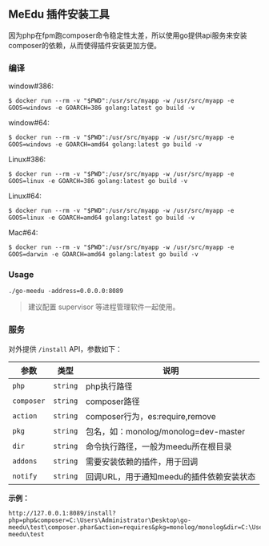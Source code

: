 
## MeEdu 插件安装工具

因为php在fpm跑composer命令稳定性太差，所以使用go提供api服务来安装composer的依赖，从而使得插件安装更加方便。

### 编译

window#386:  

```
$ docker run --rm -v "$PWD":/usr/src/myapp -w /usr/src/myapp -e GOOS=windows -e GOARCH=386 golang:latest go build -v
```

window#64:  

```
$ docker run --rm -v "$PWD":/usr/src/myapp -w /usr/src/myapp -e GOOS=windows -e GOARCH=amd64 golang:latest go build -v
```

Linux#386:  

```
$ docker run --rm -v "$PWD":/usr/src/myapp -w /usr/src/myapp -e GOOS=linux -e GOARCH=386 golang:latest go build -v
```

Linux#64:  

```
$ docker run --rm -v "$PWD":/usr/src/myapp -w /usr/src/myapp -e GOOS=linux -e GOARCH=amd64 golang:latest go build -v
```

Mac#64:  

```
$ docker run --rm -v "$PWD":/usr/src/myapp -w /usr/src/myapp -e GOOS=darwin -e GOARCH=amd64 golang:latest go build -v
```

### Usage

```
./go-meedu -address=0.0.0.0:8089
```

> 建议配置 supervisor 等进程管理软件一起使用。

### 服务

对外提供 `/install` API，参数如下：

| 参数 | 类型 | 说明 |
| --- | --- | --- |
| `php` | `string` | php执行路径 | 
| `composer` | `string` | composer路径 |
| `action` | `string` | composer行为，es:require,remove |
| `pkg` | `string` | 包名，如：monolog/monolog=dev-master |
| `dir` | `string` | 命令执行路径，一般为meedu所在根目录 |
| `addons` | `string` | 需要安装依赖的插件，用于回调 |
| `notify` | `string` | 回调URL，用于通知meedu的插件依赖安装状态 |


**示例：**  

```
http://127.0.0.1:8089/install?php=php&composer=C:\Users\Administrator\Desktop\go-meedu\test\composer.phar&action=requires&pkg=monolog/monolog&dir=C:\Users\Administrator\Desktop\go-meedu\test
```
